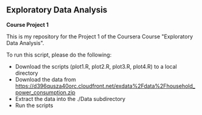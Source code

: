 **Exploratory Data Analysis**
------------------------------

**Course Project 1**

This is my repository for the Project 1 of the Coursera Course "Exploratory Data Analysis".

To run this script, please do the following:

- Download the scripts (plot1.R, plot2.R, plot3.R, plot4.R) to a local directory
- Download the data from https://d396qusza40orc.cloudfront.net/exdata%2Fdata%2Fhousehold_power_consumption.zip
- Extract the data into the ./Data subdirectory
- Run the scripts
